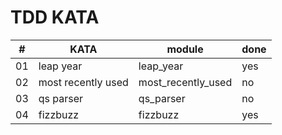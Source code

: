 

# TDD KATA

| #  | KATA | module     | done |
|----|---|------------|---|
| 01 | leap year | leap_year  | yes |
| 02 | most recently used | most_recently_used | no |
| 03 | qs parser | qs_parser | no |
| 04 | fizzbuzz | fizzbuzz | yes |